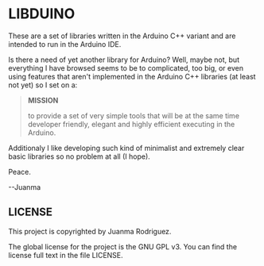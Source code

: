 LIBDUINO
========

These are a set of libraries written in the Arduino C++ variant and are 
intended to run in the Arduino IDE. 

Is there a need of yet another library for Arduino? Well, maybe not, but 
everything I have browsed seems to be to complicated, too big, or even using 
features that aren't implemented in the Arduino C++ libraries (at least not
yet) so I set on a:

> **MISSION**
>
> to provide a set of very simple tools that will be at the same time 
> developer friendly, elegant and highly efficient executing in the Arduino.

Additionaly I like developing such kind of minimalist and extremely clear basic
libraries so no problem at all (I hope).

Peace.

--Juanma


LICENSE
-------

This project is copyrighted by Juanma Rodriguez. 

The global license for the project is the GNU GPL v3. You can find the 
license full text in the file LICENSE.

